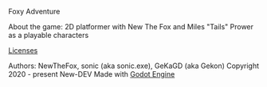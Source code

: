 Foxy Adventure

About the game:
2D platformer with New The Fox and Miles "Tails" Prower as a playable characters

[Licenses](https://github.com/NewDEV-github/Foxy-Adventure/tree/master/Licenses)

Authors: NewTheFox, sonic (aka sonic.exe), GeKaGD (aka Gekon)
Copyright 2020 - present New-DEV
Made with [Godot Engine](https://godotengine.org)
